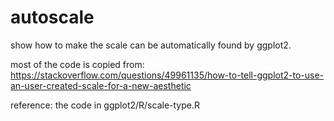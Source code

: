 # autoscale
show how to make the scale can be automatically found by ggplot2.

most of the code is copied from:  
https://stackoverflow.com/questions/49961135/how-to-tell-ggplot2-to-use-an-user-created-scale-for-a-new-aesthetic

reference:
the code in ggplot2/R/scale-type.R
